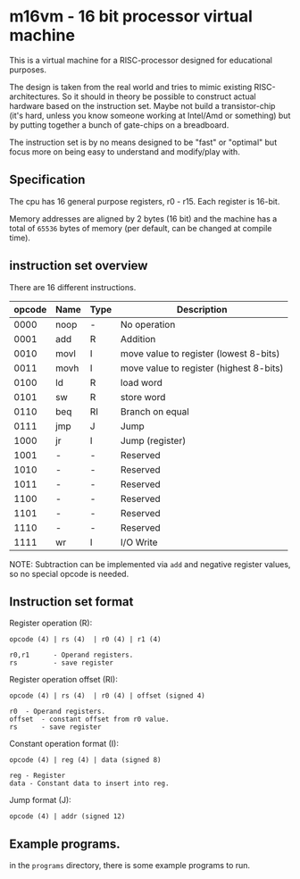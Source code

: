 
# m16vm - 16 bit processor virtual machine  

This is a virtual machine for a RISC-processor designed for educational purposes.

The design is taken from the real world and tries to mimic existing RISC-architectures.
So it should in theory be possible to construct actual hardware based on the instruction set.
Maybe not build a transistor-chip (it's hard, unless you know someone working at Intel/Amd or something)
but by putting together a bunch of gate-chips on a breadboard.

The instruction set is by no means designed to be "fast" or "optimal" but focus
more on being easy to understand and modify/play with.

## Specification

The cpu has 16 general purpose registers, r0 - r15. Each register is 16-bit.

Memory addresses are aligned by 2 bytes (16 bit) and the machine has
a total of `65536` bytes of memory (per default, can be changed at compile time).


## instruction set overview

There are 16 different instructions.

| opcode | Name | Type | Description                             |
| ------ | -----| ---- | --------------------------------------- |
| 0000   | noop | -    | No operation                            |
| 0001   | add  | R    | Addition                                |
| 0010   | movl | I    | move value to register (lowest 8-bits)  |
| 0011   | movh | I    | move value to register (highest 8-bits) |
| 0100   | ld   | R    | load word                               |
| 0101   | sw   | R    | store word                              |
| 0110   | beq  | RI   | Branch on equal                         |
| 0111   | jmp  | J    | Jump                                    |
| 1000   | jr   | I    | Jump (register)                         |
| 1001   | -    | -    | Reserved                                |
| 1010   | -    | -    | Reserved                                |
| 1011   | -    | -    | Reserved                                |
| 1100   | -    | -    | Reserved                                |
| 1101   | -    | -    | Reserved                                |
| 1110   | -    | -    | Reserved                                |
| 1111   | wr   | I    | I/O Write                               |

NOTE: Subtraction can be implemented via `add` and negative register values, so no
special opcode is needed.

## Instruction set format

Register operation (R):

	opcode (4) | rs (4)  | r0 (4) | r1 (4)

	r0,r1      - Operand registers.
	rs         - save register

Register operation  offset (RI):

	opcode (4) | rs (4)  | r0 (4) | offset (signed 4)

	r0 	- Operand registers.
	offset  - constant offset from r0 value.
	rs   	- save register

Constant operation format (I):

	opcode (4) | reg (4) | data (signed 8)

	reg - Register
	data - Constant data to insert into reg.

Jump format (J):

	opcode (4) | addr (signed 12)

## Example programs.

in the `programs` directory, there is some example programs to run.
